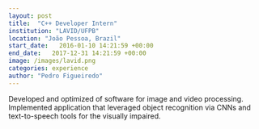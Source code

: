 ```yaml
---
layout: post
title:  "C++ Developer Intern"
institution: "LAVID/UFPB"
location: "João Pessoa, Brazil"
start_date:   2016-01-10 14:21:59 +00:00
end_date:   2017-12-31 14:21:59 +00:00
image: /images/lavid.png
categories: experience
author: "Pedro Figueiredo"
---
```


Developed and optimized of software for image and video processing. Implemented application that leveraged object recognition via CNNs and text-to-speech tools for the visually impaired.